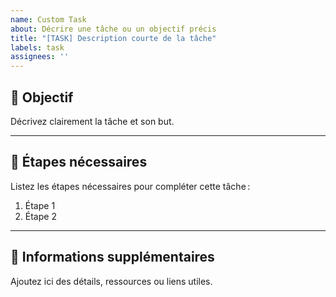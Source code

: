 ```yaml
---
name: Custom Task
about: Décrire une tâche ou un objectif précis
title: "[TASK] Description courte de la tâche"
labels: task
assignees: ''
---
```


## 🎯 Objectif

Décrivez clairement la tâche et son but.

---

## 🚀 Étapes nécessaires

Listez les étapes nécessaires pour compléter cette tâche :
1. Étape 1
2. Étape 2

---

## 📝 Informations supplémentaires

Ajoutez ici des détails, ressources ou liens utiles.
